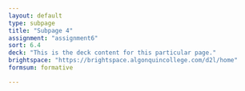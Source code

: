 ```yaml
---
layout: default
type: subpage
title: "Subpage 4"
assignment: "assignment6"
sort: 6.4
deck: "This is the deck content for this particular page."
brightspace: "https://brightspace.algonquincollege.com/d2l/home"
formsum: formative

---
```

